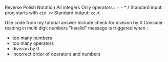 Reverse Polish Notation
All integers
Only operators : + - * /
Standard input: prog starts with `cin <<`
Standard output: `cout`

Use code from my tutorial answer
Include check for division by 0
Consider reading in multi digit numbers
"Invalid" message is triggered when :
- too many numbers
- too many operators
- division by 0
- incorrect order of operators and numbers

